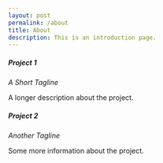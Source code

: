 ```yaml
---
layout: post
permalink: /about
title: About
description: This is an introduction page.
---
```

<article>
<h5>Project 1</h5>
<cite>A Short Tagline</cite>
<p>A longer description about the project.</p>
</article>

<article>
<h5>Project 2</h5>
<cite>Another Tagline</cite>
<p>Some more information about the project.</p>
</article>